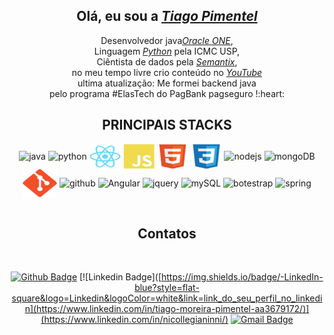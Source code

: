 <div>
  <h2 align="center">Olá, eu sou a <a href="https://www.linkedin.com/in/tiago-moreira-pimentel-aa3679172"><i>Tiago Pimentel</i></a></h2>
  
  <p align="center">Desenvolvedor java<a href="https://www.oracle.com/br/education/oracle-next-education/"><i>Oracle ONE</i></a>,<br>
Linguagem <a href="https://meninasprogramadoras.icmc.usp.br//"><i>Python</i></a> pela ICMC USP, <br>
Ciêntista de dados pela <a href="https://semantix.ai/"> <i>Semantix</i></a>, <br>no meu tempo livre crio conteúdo no <a href="https://www.youtube.com/channel/UCfzN3jIWFtTjwMX-NIVynxA"><i>YouTube</i></a><span> 
  <a align="rigth"  href="https://www.youtube.com/channel/UCfzN3jIWFtTjwMX-NIVynxA" target="_blank"> 
  </a><br>ultima atualização: Me formei backend java <br> pelo programa #ElasTech do PagBank pagseguro !:heart:
     </div>
     
   
     

<div align="center">
  
 
  
  <h2> PRINCIPAIS STACKS</h2> 
</div>
<div align="center" valign="top">
  <img align="center" alt="java" height="60" width="70" src="https://logospng.org/download/java/logo-java-512.png">
  <img align="center" alt="python" height="50" width="40" src="https://logodownload.org/wp-content/uploads/2019/10/python-logo-2.png">
  <img align="center" alt="React" height="40" width="50" src="https://raw.githubusercontent.com/devicons/devicon/master/icons/react/react-original.svg">
  <img align="center" alt="Js" height="40" width="50" src="https://raw.githubusercontent.com/devicons/devicon/master/icons/javascript/javascript-plain.svg">
  <img align="center" alt="HTML" height="40" width="50" src="https://raw.githubusercontent.com/devicons/devicon/master/icons/html5/html5-original.svg">
  <img align="center" alt="CSS" height="40" width="50" src="https://raw.githubusercontent.com/devicons/devicon/master/icons/css3/css3-original.svg">
  <img align="center" alt="nodejs" height="45" width="55" src="https://cdn.worldvectorlogo.com/logos/nodejs-icon.svg">
  <img align="center" alt="mongoDB" height="40" width=50" src="https://pluspng.com/img-png/logo-mongodb-png-mongodb-logo-png-400.png">
  <img align="center" alt="git" height="45" width="55" src="https://raw.githubusercontent.com/devicons/devicon/master/icons/git/git-original.svg">                                                                                                 
  <img align="center" alt="github" height="40" width=50" src="https://cdn-icons-png.flaticon.com/512/25/25231.png">
  <img align="center" alt="Angular" height="50" width="60" src="https://www.kindpng.com/picc/m/70-705578_manage-loading-with-angular-material-progress-bars-angular.png">
  <img align="center" alt="jquery" height="50" width="40" src="https://pluspng.com/img-png/logo-jquery-png--400.png">
  <img align="center" alt="mySQL" height="40" width=50" src="https://www.elearningworld.org/wp-content/uploads/2019/04/MySQL.svg.png">
  <img align="center" alt="botestrap" height="45" width="55" src="https://lh6.googleusercontent.com/proxy/M_tvSYy6I1MEBflFQDd_7xuy2ycGig0NjfPiq5vrU_IPtzAl9MlbC_knprw0y5Og3lvSnOfgKkagIuHIFmBwYIg5pmFkYKhxphu5SJ6sxyoNlabLWjyNJRimxY_EYZO4Qo4BD6MTGHRtqAQC4GPQVQWgXWciwuLEfl5ca6Qc=w1600">
  <img align="center" alt="spring" height="40" width=50" src="https://user-images.githubusercontent.com/106127789/196581959-995dafdd-4fca-41da-8f44-6275e418fd56.png">
   
</div><br>

  <div align="center">
   
  
  <h2>Contatos</h2><br>

[![Github Badge](https://img.shields.io/badge/-Github-000?style=flat-square&logo=Github&logoColor=white&link=link_do_seu_perfil_no_github)](https://github.com/nicollegianinni)
[![Linkedin Badge]([https://img.shields.io/badge/-LinkedIn-blue?style=flat-square&logo=Linkedin&logoColor=white&link=link_do_seu_perfil_no_linkedin](https://www.linkedin.com/in/tiago-moreira-pimentel-aa3679172/)](https://www.linkedin.com/in/nicollegianinni/)
[![Gmail Badge](https://img.shields.io/badge/-Gmail-c14438?style=flat-square&logo=Gmail&logoColor=white&link=mailto:seu_email)](mailto:nicolle.gianini@gmail.com)

</div>
